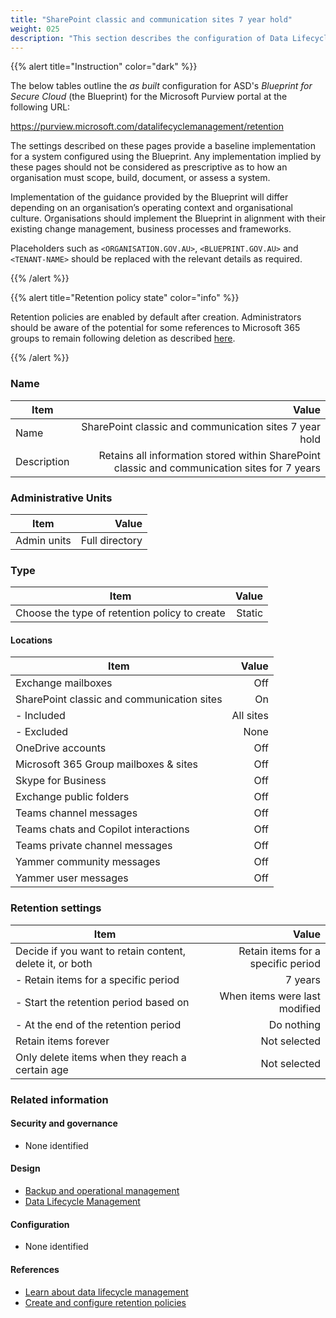 ```yaml
---
title: "SharePoint classic and communication sites 7 year hold"
weight: 025
description: "This section describes the configuration of Data Lifecycle Management retention policies within Microsoft Purview associated with systems built according to the guidance provided by ASD's Blueprint for Secure Cloud."
---
```


{{% alert title="Instruction" color="dark" %}}

The below tables outline the _as built_ configuration for ASD's _Blueprint for Secure Cloud_ (the Blueprint) for the Microsoft Purview portal at the following URL:

<https://purview.microsoft.com/datalifecyclemanagement/retention>

The settings described on these pages provide a baseline implementation for a system configured using the Blueprint. Any implementation implied by these pages should not be considered as prescriptive as to how an organisation must scope, build, document, or assess a system.

Implementation of the guidance provided by the Blueprint will differ depending on an organisation’s operating context and organisational culture. Organisations should implement the Blueprint in alignment with their existing change management, business processes and frameworks.

Placeholders such as `<ORGANISATION.GOV.AU>`, `<BLUEPRINT.GOV.AU>` and `<TENANT-NAME>` should be replaced with the relevant details as required.

{{% /alert %}}

{{% alert title="Retention policy state" color="info" %}}

Retention policies are enabled by default after creation. Administrators should be aware of the potential for some references to Microsoft 365 groups to remain following deletion as described [here](https://learn.microsoft.com/en-au/purview/retention-settings#what-happens-if-a-microsoft-365-group-is-deleted-after-a-policy-is-applied).

{{% /alert %}}

### Name

| Item        |                                                                                        Value |
| ----------- | -------------------------------------------------------------------------------------------: |
| Name        |                                       SharePoint classic and communication sites 7 year hold |
| Description | Retains all information stored within SharePoint classic and communication sites for 7 years |

### Administrative Units

| Item        |          Value |
| ----------- | -------------: |
| Admin units | Full directory |

### Type

| Item                                          |  Value |
| --------------------------------------------- | -----: |
| Choose the type of retention policy to create | Static |

#### Locations

| Item                                       |     Value |
| ------------------------------------------ | --------: |
| Exchange mailboxes                         |       Off |
| SharePoint classic and communication sites |        On |
| - Included                                 | All sites |
| - Excluded                                 |      None |
| OneDrive accounts                          |       Off |
| Microsoft 365 Group mailboxes & sites      |       Off |
| Skype for Business                         |       Off |
| Exchange public folders                    |       Off |
| Teams channel messages                     |       Off |
| Teams chats and Copilot interactions       |       Off |
| Teams private channel messages             |       Off |
| Yammer community messages                  |       Off |
| Yammer user messages                       |       Off |

### Retention settings

| Item                                                     |                              Value |
| -------------------------------------------------------- | ---------------------------------: |
| Decide if you want to retain content, delete it, or both | Retain items for a specific period |
| - Retain items for a specific period                     |                            7 years |
| - Start the retention period based on                    |      When items were last modified |
| - At the end of the retention period                     |                         Do nothing |
| Retain items forever                                     |                       Not selected |
| Only delete items when they reach a certain age          |                       Not selected |

### Related information

#### Security and governance

- None identified

#### Design

- [Backup and operational management](/design/platform/backup)
- [Data Lifecycle Management](/design/shared-services/purview/data-lifecycle-management)

#### Configuration

- None identified

#### References

- [Learn about data lifecycle management](https://learn.microsoft.com/en-au/purview/data-lifecycle-management)
- [Create and configure retention policies](https://learn.microsoft.com/en-au/purview/create-retention-policies?tabs=teams-retention)
